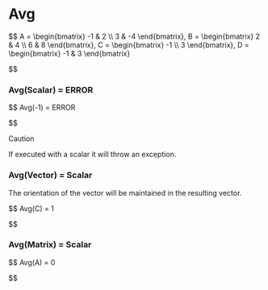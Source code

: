 # Avg


$$
A = \begin{bmatrix}
    -1 & 2          \\\\
    3 & -4
\end{bmatrix}, 
B = \begin{bmatrix}
     2 & 4          \\\\
      6 & 8
\end{bmatrix}, 
C = \begin{bmatrix}
    -1 \\\\
      3
\end{bmatrix}, 
D = \begin{bmatrix}
    -1 & 3
\end{bmatrix}

$$

### Avg(Scalar) = ERROR


$$
Avg(-1) = ERROR

$$

> [!CAUTION]
> If executed with a scalar it will throw an exception.

### Avg(Vector) = Scalar

The orientation of the vector will be maintained in the resulting vector.


$$
Avg(C) = 1

$$

### Avg(Matrix) = Scalar


$$
Avg(A) = 0

$$

